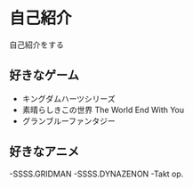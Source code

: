 # 自己紹介
自己紹介をする

## 好きなゲーム
- キングダムハーツシリーズ
- 素晴らしきこの世界 The World End With You
- グランブルーファンタジー

## 好きなアニメ
-SSSS.GRIDMAN
-SSSS.DYNAZENON
-Takt op. 
